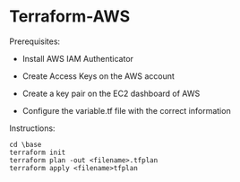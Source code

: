 # Terraform-AWS

Prerequisites:

- Install AWS IAM Authenticator

- Create Access Keys on the AWS account

- Create a key pair on the EC2 dashboard of AWS

- Configure the variable.tf file with the correct information

Instructions:

``` 
cd \base
terraform init
terraform plan -out <filename>.tfplan
terraform apply <filename>tfplan

```



